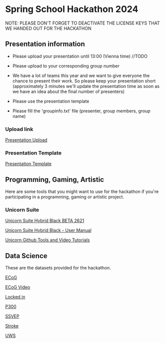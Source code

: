 # Spring School Hackathon 2024

NOTE: PLEASE DON'T FORGET TO DEACTIVATE THE LICENSE KEYS THAT WE HANDED OUT FOR THE HACKATHON

## Presentation information

- Please upload your presentation until 13:00 (Vienna time) //TODO

- Please upload to your corresponding group number

- We have a lot of teams this year and we want to give everyone the chance to present their work. So please keep your presentation short (approximately 3 minutes we'll update the presentation time as soon as we have an idea about the final number of presenters)

- Please use the presentation template

- Please fill the 'groupinfo.txt' file (presenter, group members, group name)

### Upload link

[Presentation Upload](https://drive.google.com/drive/folders/1uN1JVXhGwgu31H7KhUbRGnPv0AoBLMjU?usp=drive_link)

### Presentation Template

[Presentation Template](./Presentation%20Template/template-hackathon-presentation.pptx)

## Programming, Gaming, Artistic

Here are some tools that you might want to use for the hackathon if you're participating in a programming, gaming or artistic project.

### Unicorn Suite

[Unicorn Suite Hybrid Black BETA 2621](https://github.com/unicorn-bi/Unicorn-Suite-Hybrid-Black-User-Manual/releases/download/UnicornSuiteHybridBlackBeta124002621/Unicorn.Suite.1.24.00.BETA.2621.zip)

[Unicorn Suite Hybrid Black - User Manual](https://github.com/unicorn-bi/Unicorn-Suite-Hybrid-Black-User-Manual)

[Unicorn Github Tools and Video Tutorials](https://github.com/unicorn-bi/Unicorn-Suite-Hybrid-Black)

## Data Science

These are the datasets provided for the hackathon.

[ECoG](https://www.gtec.at/downloads_QyTs23/Hackathon/ecog.rar)

[ECoG Video](https://www.gtec.at/downloads_QyTs23/Hackathon/ecog_video.rar)

[Locked in](https://www.gtec.at/downloads_QyTs23/Hackathon/locked%20in.rar)

[P300](https://www.gtec.at/downloads_QyTs23/Hackathon/p300.rar)

[SSVEP](https://www.gtec.at/downloads_QyTs23/Hackathon/ssvep.rar)

[Stroke](https://www.gtec.at/downloads_QyTs23/Hackathon/stroke.rar)

[UWS](https://www.gtec.at/downloads_QyTs23/Hackathon/uws.rar)